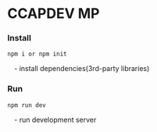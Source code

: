 <h1>CCAPDEV MP</h1>
<h3>Install</h3>
<code>npm i or npm init</code>
<p>&emsp;- install dependencies(3rd-party libraries)</p>
<h3>Run</h3>
<code>npm run dev</code>
<p>&emsp;- run development server</p>
